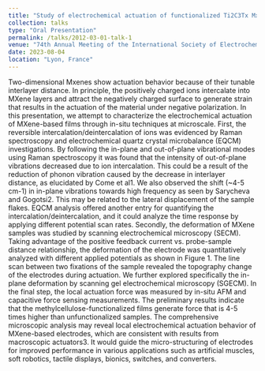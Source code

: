 ```yaml
---
title: "Study of electrochemical actuation of functionalized Ti2C3Tx Mxene by in-situ measurements at microscale"
collection: talks
type: "Oral Presentation"
permalink: /talks/2012-03-01-talk-1
venue: "74th Annual Meeting of the International Society of Electrochemistry"
date: 2023-08-04
location: "Lyon, France"
---
```


Two-dimensional Mxenes show actuation behavior because of their tunable interlayer distance. In principle, the positively charged ions intercalate into MXene layers and attract the negatively charged surface to generate strain that results in the actuation of the material under negative polarization. In this presentation, we attempt to characterize the electrochemical actuation of MXene-based films through in-situ techniques at microscale. First, the reversible intercalation/deintercalation of ions was evidenced by Raman spectroscopy and electrochemical quartz crystal microbalance (EQCM) investigations.  By following the in-plane and out-of-plane vibrational modes using Raman spectroscopy it was found that the intensity of out-of-plane vibrations decreased due to ion intercalation. This could be a result of the reduction of phonon vibration caused by the decrease in interlayer distance, as elucidated by Come et al1. We also observed the shift (~4-5 cm-1) in in-plane vibrations towards high frequency as seen by Sarycheva and Gogotsi2. This may be related to the lateral displacement of the sample flakes. EQCM analysis offered another entry for quantifying the intercalation/deintercalation, and it could analyze the time response by applying different potential scan rates. Secondly, the deformation of MXene samples was studied by scanning electrochemical microscopy (SECM). Taking advantage of the positive feedback current vs. probe-sample distance relationship, the deformation of the electrode was quantitatively analyzed with different applied potentials as shown in Figure 1. The line scan between two fixations of the sample revealed the topography change of the electrodes during actuation. We further explored specifically the in-plane deformation by scanning gel electrochemical microscopy (SGECM). In the final step, the local actuation force was measured by in-situ AFM and capacitive force sensing measurements. The preliminary results indicate that the methylcellulose-functionalized films generate force that is 4-5 times higher than unfunctionalized samples. The comprehensive microscopic analysis may reveal local electrochemical actuation behavior of MXene-based electrodes, which are consistent with results from macroscopic actuators3. It would guide the micro-structuring of electrodes for improved performance in various applications such as artificial muscles, soft robotics, tactile displays, bionics, switches, and converters.


